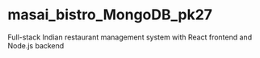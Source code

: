 # masai_bistro_MongoDB_pk27
 Full-stack Indian restaurant management system with React frontend and Node.js backend
